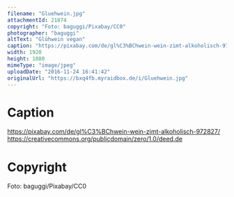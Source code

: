 ```yaml
---
filename: "Gluehwein.jpg"
attachmentId: 21874
copyright: "Foto: baguggi/Pixabay/CC0"
photographer: "baguggi"
altText: "Glühwein vegan"
caption: "https://pixabay.com/de/gl%C3%BChwein-wein-zimt-alkoholisch-972827/\nhttps://creativecommons.org/publicdomain/zero/1.0/deed.de"
width: 1920
height: 1080
mimeType: "image/jpeg"
uploadDate: "2016-11-24 16:41:42"
originalUrl: "https://bxq4fb.myraidbox.de/i/Gluehwein.jpg"
---
```


# Caption

https://pixabay.com/de/gl%C3%BChwein-wein-zimt-alkoholisch-972827/
https://creativecommons.org/publicdomain/zero/1.0/deed.de

# Copyright

Foto: baguggi/Pixabay/CC0
